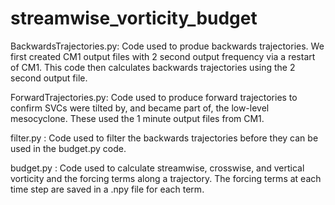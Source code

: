 # streamwise_vorticity_budget

BackwardsTrajectories.py:
Code used to produe backwards trajectories. We first created CM1 output files with 2 second output frequency via a restart of CM1. This code then calculates backwards trajectories using the 2 second output file.

ForwardTrajectories.py:
Code used to produce forward trajectories to confirm SVCs were tilted by, and became part of, the low-level mesocyclone. These used the 1 minute output files from CM1.

filter.py : 
Code used to filter the backwards trajectories before they can be used in the budget.py code.

budget.py : 
Code used to calculate streamwise, crosswise, and vertical vorticity and the forcing terms along a trajectory. The forcing terms at each time step are saved in a .npy file for each term.
